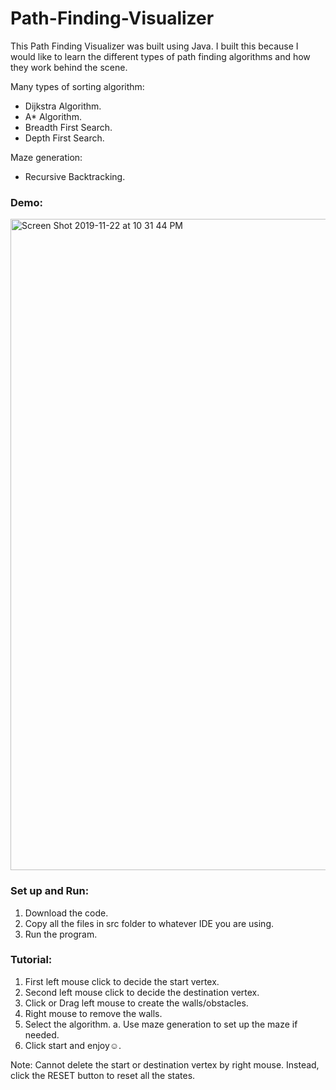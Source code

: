 # Path-Finding-Visualizer

This Path Finding Visualizer was built using Java. I built this because I would like to learn the different types of path finding algorithms and how they work behind the scene.

Many types of sorting algorithm:
- Dijkstra Algorithm.
- A* Algorithm.
- Breadth First Search.
- Depth First Search.

Maze generation:
- Recursive Backtracking.

### Demo:
<img width="1042" alt="Screen Shot 2019-11-22 at 10 31 44 PM" src="https://user-images.githubusercontent.com/42249214/69474596-0cc9a680-0d78-11ea-8999-07774fd6270c.png">

### Set up and Run:
1. Download the code.
2. Copy all the files in src folder to whatever IDE you are using.
3. Run the program.

### Tutorial:
1. First left mouse click to decide the start vertex.
2. Second left mouse click to decide the destination vertex.
3. Click or Drag left mouse to create the walls/obstacles.
4. Right mouse to remove the walls.
5. Select the algorithm.
  a. Use maze generation to set up the maze if needed.
6. Click start and enjoy☺️.

Note: Cannot delete the start or destination vertex by right mouse. Instead, click the RESET button to reset all the states.




